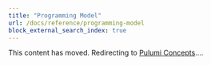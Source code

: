```yaml
---
title: "Programming Model"
url: /docs/reference/programming-model
block_external_search_index: true
---
```


<!--
    Including a fallback redirect lets search engines know the content has moved, and
    waiting a few seconds before redirecting gives the script (see redirects.ts) a chance
    to locate a matching anchor.
-->
<meta http-equiv="refresh" content="4; url=/docs/concepts">

This content has moved. Redirecting to [Pulumi Concepts](/docs/concepts)....
